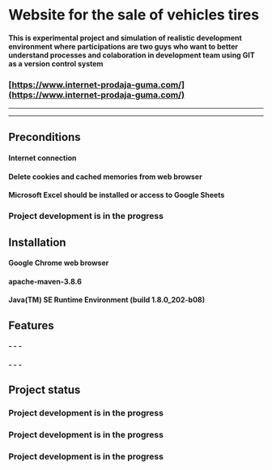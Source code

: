 # Website for the sale of vehicles tires
#### This is experimental project and simulation of realistic development environment where participations are two guys who want to better understand processes and colaboration in development team using GIT as a version control system
### [https://www.internet-prodaja-guma.com/](https://www.internet-prodaja-guma.com/) ###
***
***
## Preconditions
#### Internet connection ####
#### Delete cookies and cached memories from web browser ####
#### Microsoft Excel should be installed or access to Google Sheets ###

### Project development is in the progress

## Installation

#### Google Chrome web browser ####
#### apache-maven-3.8.6 ####
#### Java(TM) SE Runtime Environment (build 1.8.0_202-b08) ####
## Features

#### - - - ####
#### - - - ####

## Project status

### Project development is in the progress
### Project development is in the progress
### Project development is in the progress

